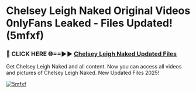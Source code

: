 # Chelsey Leigh Naked Original Videos 0nlyFans Leaked - Files Updated! (5mfxf)

<h3>🔴 CLICK HERE 🌐==►► <a href="https://tinyurl.com/up5wt9bj" rel="nofollow">Chelsey Leigh Naked Updated Files</a></h3>

Get Chelsey Leigh Naked and all content. Now you can access all videos and pictures of Chelsey Leigh Naked. New Updated Files 2025!

[![5mfxf](https://i.imgur.com/ABiUzMV.gif)](https://tinyurl.com/up5wt9bj)
